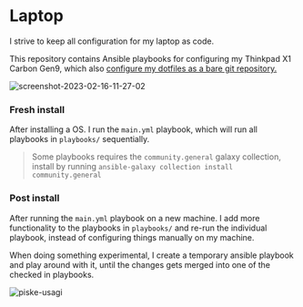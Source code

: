 # Laptop

I strive to keep all configuration for my laptop as code.

This repository contains Ansible playbooks for configuring my Thinkpad X1 Carbon Gen9, which also [configure my dotfiles as a bare git repository.](dotfiles.md)

![screenshot-2023-02-16-11-27-02](https://user-images.githubusercontent.com/29174850/219339716-9441e209-5aa5-4f43-92b3-8a19210ab77f.png)

### Fresh install

After installing a OS. I run the `main.yml` playbook, which will run all playbooks in `playbooks/` sequentially.

>Some playbooks requires the `community.general` galaxy collection, install by running `ansible-galaxy collection install community.general`

### Post install

After running the `main.yml` playbook on a new machine. I add more functionality to the playbooks in `playbooks/` and re-run the individual playbook, instead of configuring things manually on my machine.

When doing something experimental, I create a temporary ansible playbook and play around with it, until the changes gets merged into one of the checked in playbooks.

![piske-usagi](https://user-images.githubusercontent.com/29174850/214052954-a4a05a20-0f48-4d13-9494-1b8f3ad414e4.gif)
